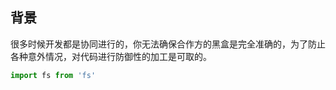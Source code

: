 ## 背景

很多时候开发都是协同进行的，你无法确保合作方的黑盒是完全准确的，为了防止各种意外情况，对代码进行防御性的加工是可取的。



```ts
import fs from 'fs'
```



